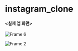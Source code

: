 # instagram_clone
#### <실제 앱 화면>

![Frame 6](https://user-images.githubusercontent.com/42526264/147738636-4ec51bc7-daab-4a17-9dbf-6875c66b380b.png)

![Frame 2](https://user-images.githubusercontent.com/42526264/147738703-655f9ad6-42ca-440d-a89f-0596b1414382.png)
